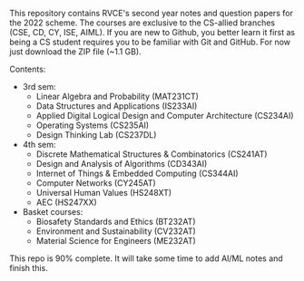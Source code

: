 This repository contains RVCE's second year notes and question papers for the 2022 scheme. The courses are exclusive to the CS-allied branches (CSE, CD, CY, ISE, AIML). If you are new to Github, you better learn it first as being a CS student requires you to be familiar with Git and GitHub. For now just download the ZIP file (~1.1 GB). 

Contents:
- 3rd sem:
  - Linear Algebra and Probability (MAT231CT)
  - Data Structures and Applications (IS233AI)
  - Applied Digital Logical Design and Computer Architecture (CS234AI)
  - Operating Systems (CS235AI)
  - Design Thinking Lab (CS237DL)
- 4th sem:
  - Discrete Mathematical Structures & Combinatorics (CS241AT)
  - Design and Analysis of Algorithms (CD343AI)
  - Internet of Things & Embedded Computing (CS344AI)
  - Computer Networks (CY245AT)
  - Universal Human Values (HS248XT)
  - AEC (HS247XX)
- Basket courses:
  - Biosafety Standards and Ethics (BT232AT)
  - Environment and Sustainability (CV232AT)
  - Material Science for Engineers (ME232AT)

This repo is 90% complete. It will take some time to add AI/ML notes and finish this. 
